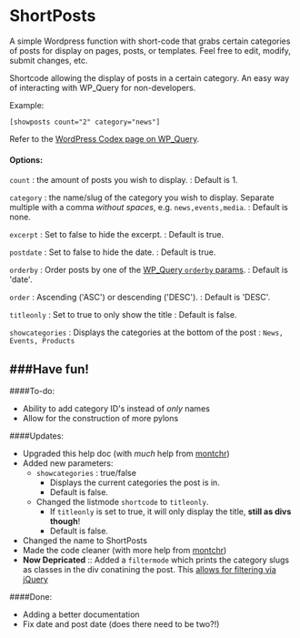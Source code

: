 ShortPosts
=========

A simple Wordpress function with short-code that grabs certain categories of posts for display on pages, posts, or templates. Feel free to edit, modify, submit changes, etc.

Shortcode allowing the display of posts in a certain category. An easy way of interacting with WP_Query for non-developers.

Example:

```
[showposts count="2" category="news"]
```

Refer to the [WordPress Codex page on WP_Query](http://codex.wordpress.org/Class_Reference/WP_Query).

#### Options:

`count`
: the amount of posts you wish to display.
: Default is 1.

`category`
: the name/slug of the category you wish to display. Separate multiple with a comma *without spaces*, e.g. `news,events,media`.
: Default is none.

`excerpt`
: Set to false to hide the excerpt.
: Default is true.

`postdate`
: Set to false to hide the date.
: Default is true.

`orderby`
: Order posts by one of the [WP_Query `orderby` params](http://codex.wordpress.org/Class_Reference/WP_Query#Order_.26_Orderby_Parameters).
: Default is 'date'.

`order`
: Ascending ('ASC') or descending ('DESC').
: Default is 'DESC'.

`titleonly`
: Set to true to only show the title
: Default is false.

`showcategories`
: Displays the categories at the bottom of the post
: `News, Events, Products`

###Have fun!
----

####To-do:

- Ability to add category ID's instead of *only* names
- Allow for the construction of more pylons


####Updates:

- Upgraded this help doc (with *much* help from [montchr](https://github.com/montchr))
- Added new parameters: 
    - `showcategories` : true/false
        - Displays the current categories the post is in.
        - Default is false.
    - Changed the listmode `shortcode` to `titleonly`.
        - If `titleonly` is set to true, it will only display the title, **still as divs though**!
        - Default is false.
- Changed the name to ShortPosts
- Made the code cleaner (with more help from [montchr](https://github.com/montchr))
- **Now Depricated** :: Added a `filtermode` which prints the category slugs as classes in the div conatining the post. This [allows for filtering via jQuery](http://stackoverflow.com/a/16149592)


####Done:

- Adding a better documentation
- Fix date and post date (does there need to be two?!)

